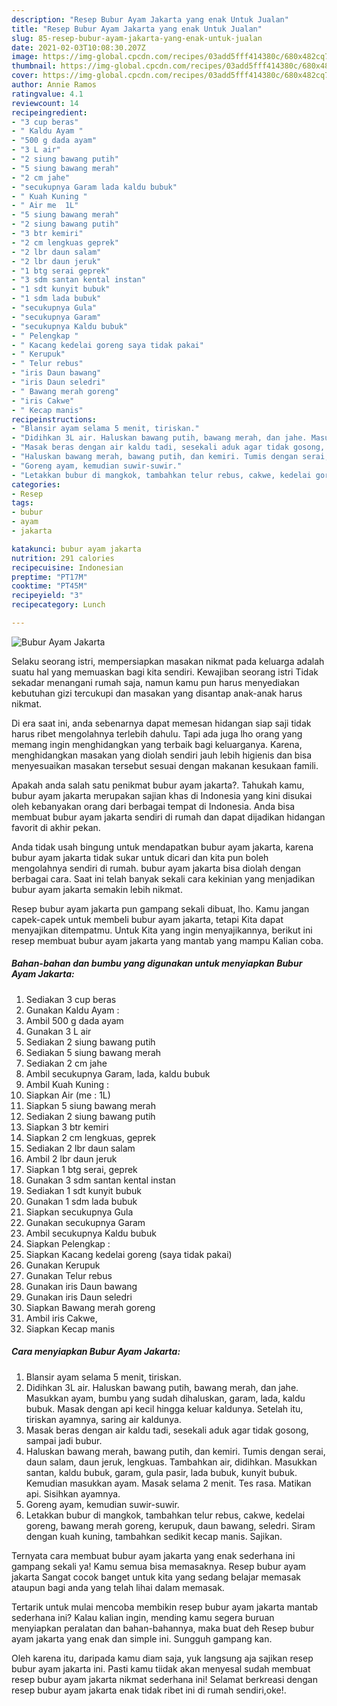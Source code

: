 ```yaml
---
description: "Resep Bubur Ayam Jakarta yang enak Untuk Jualan"
title: "Resep Bubur Ayam Jakarta yang enak Untuk Jualan"
slug: 85-resep-bubur-ayam-jakarta-yang-enak-untuk-jualan
date: 2021-02-03T10:08:30.207Z
image: https://img-global.cpcdn.com/recipes/03add5fff414380c/680x482cq70/bubur-ayam-jakarta-foto-resep-utama.jpg
thumbnail: https://img-global.cpcdn.com/recipes/03add5fff414380c/680x482cq70/bubur-ayam-jakarta-foto-resep-utama.jpg
cover: https://img-global.cpcdn.com/recipes/03add5fff414380c/680x482cq70/bubur-ayam-jakarta-foto-resep-utama.jpg
author: Annie Ramos
ratingvalue: 4.1
reviewcount: 14
recipeingredient:
- "3 cup beras"
- " Kaldu Ayam "
- "500 g dada ayam"
- "3 L air"
- "2 siung bawang putih"
- "5 siung bawang merah"
- "2 cm jahe"
- "secukupnya Garam lada kaldu bubuk"
- " Kuah Kuning "
- " Air me  1L"
- "5 siung bawang merah"
- "2 siung bawang putih"
- "3 btr kemiri"
- "2 cm lengkuas geprek"
- "2 lbr daun salam"
- "2 lbr daun jeruk"
- "1 btg serai geprek"
- "3 sdm santan kental instan"
- "1 sdt kunyit bubuk"
- "1 sdm lada bubuk"
- "secukupnya Gula"
- "secukupnya Garam"
- "secukupnya Kaldu bubuk"
- " Pelengkap "
- " Kacang kedelai goreng saya tidak pakai"
- " Kerupuk"
- " Telur rebus"
- "iris Daun bawang"
- "iris Daun seledri"
- " Bawang merah goreng"
- "iris Cakwe"
- " Kecap manis"
recipeinstructions:
- "Blansir ayam selama 5 menit, tiriskan."
- "Didihkan 3L air. Haluskan bawang putih, bawang merah, dan jahe. Masukkan ayam, bumbu yang sudah dihaluskan, garam, lada, kaldu bubuk. Masak dengan api kecil hingga keluar kaldunya. Setelah itu, tiriskan ayamnya, saring air kaldunya."
- "Masak beras dengan air kaldu tadi, sesekali aduk agar tidak gosong, sampai jadi bubur."
- "Haluskan bawang merah, bawang putih, dan kemiri. Tumis dengan serai, daun salam, daun jeruk, lengkuas. Tambahkan air, didihkan. Masukkan santan, kaldu bubuk, garam, gula pasir, lada bubuk, kunyit bubuk. Kemudian masukkan ayam. Masak selama 2 menit. Tes rasa. Matikan api. Sisihkan ayamnya."
- "Goreng ayam, kemudian suwir-suwir."
- "Letakkan bubur di mangkok, tambahkan telur rebus, cakwe, kedelai goreng, bawang merah goreng, kerupuk, daun bawang, seledri. Siram dengan kuah kuning, tambahkan sedikit kecap manis. Sajikan."
categories:
- Resep
tags:
- bubur
- ayam
- jakarta

katakunci: bubur ayam jakarta 
nutrition: 291 calories
recipecuisine: Indonesian
preptime: "PT17M"
cooktime: "PT45M"
recipeyield: "3"
recipecategory: Lunch

---
```



![Bubur Ayam Jakarta](https://img-global.cpcdn.com/recipes/03add5fff414380c/680x482cq70/bubur-ayam-jakarta-foto-resep-utama.jpg)

Selaku seorang istri, mempersiapkan masakan nikmat pada keluarga adalah suatu hal yang memuaskan bagi kita sendiri. Kewajiban seorang istri Tidak sekadar menangani rumah saja, namun kamu pun harus menyediakan kebutuhan gizi tercukupi dan masakan yang disantap anak-anak harus nikmat.

Di era  saat ini, anda sebenarnya dapat memesan hidangan siap saji tidak harus ribet mengolahnya terlebih dahulu. Tapi ada juga lho orang yang memang ingin menghidangkan yang terbaik bagi keluarganya. Karena, menghidangkan masakan yang diolah sendiri jauh lebih higienis dan bisa menyesuaikan masakan tersebut sesuai dengan makanan kesukaan famili. 



Apakah anda salah satu penikmat bubur ayam jakarta?. Tahukah kamu, bubur ayam jakarta merupakan sajian khas di Indonesia yang kini disukai oleh kebanyakan orang dari berbagai tempat di Indonesia. Anda bisa membuat bubur ayam jakarta sendiri di rumah dan dapat dijadikan hidangan favorit di akhir pekan.

Anda tidak usah bingung untuk mendapatkan bubur ayam jakarta, karena bubur ayam jakarta tidak sukar untuk dicari dan kita pun boleh mengolahnya sendiri di rumah. bubur ayam jakarta bisa diolah dengan berbagai cara. Saat ini telah banyak sekali cara kekinian yang menjadikan bubur ayam jakarta semakin lebih nikmat.

Resep bubur ayam jakarta pun gampang sekali dibuat, lho. Kamu jangan capek-capek untuk membeli bubur ayam jakarta, tetapi Kita dapat menyajikan ditempatmu. Untuk Kita yang ingin menyajikannya, berikut ini resep membuat bubur ayam jakarta yang mantab yang mampu Kalian coba.

<!--inarticleads1-->

##### Bahan-bahan dan bumbu yang digunakan untuk menyiapkan Bubur Ayam Jakarta:

1. Sediakan 3 cup beras
1. Gunakan  Kaldu Ayam :
1. Ambil 500 g dada ayam
1. Gunakan 3 L air
1. Sediakan 2 siung bawang putih
1. Sediakan 5 siung bawang merah
1. Sediakan 2 cm jahe
1. Ambil secukupnya Garam, lada, kaldu bubuk
1. Ambil  Kuah Kuning :
1. Siapkan  Air (me : 1L)
1. Siapkan 5 siung bawang merah
1. Sediakan 2 siung bawang putih
1. Siapkan 3 btr kemiri
1. Siapkan 2 cm lengkuas, geprek
1. Sediakan 2 lbr daun salam
1. Ambil 2 lbr daun jeruk
1. Siapkan 1 btg serai, geprek
1. Gunakan 3 sdm santan kental instan
1. Sediakan 1 sdt kunyit bubuk
1. Gunakan 1 sdm lada bubuk
1. Siapkan secukupnya Gula
1. Gunakan secukupnya Garam
1. Ambil secukupnya Kaldu bubuk
1. Siapkan  Pelengkap :
1. Siapkan  Kacang kedelai goreng (saya tidak pakai)
1. Gunakan  Kerupuk
1. Gunakan  Telur rebus
1. Gunakan iris Daun bawang
1. Gunakan iris Daun seledri
1. Siapkan  Bawang merah goreng
1. Ambil iris Cakwe,
1. Siapkan  Kecap manis




<!--inarticleads2-->

##### Cara menyiapkan Bubur Ayam Jakarta:

1. Blansir ayam selama 5 menit, tiriskan.
1. Didihkan 3L air. Haluskan bawang putih, bawang merah, dan jahe. Masukkan ayam, bumbu yang sudah dihaluskan, garam, lada, kaldu bubuk. Masak dengan api kecil hingga keluar kaldunya. Setelah itu, tiriskan ayamnya, saring air kaldunya.
1. Masak beras dengan air kaldu tadi, sesekali aduk agar tidak gosong, sampai jadi bubur.
1. Haluskan bawang merah, bawang putih, dan kemiri. Tumis dengan serai, daun salam, daun jeruk, lengkuas. Tambahkan air, didihkan. Masukkan santan, kaldu bubuk, garam, gula pasir, lada bubuk, kunyit bubuk. Kemudian masukkan ayam. Masak selama 2 menit. Tes rasa. Matikan api. Sisihkan ayamnya.
1. Goreng ayam, kemudian suwir-suwir.
1. Letakkan bubur di mangkok, tambahkan telur rebus, cakwe, kedelai goreng, bawang merah goreng, kerupuk, daun bawang, seledri. Siram dengan kuah kuning, tambahkan sedikit kecap manis. Sajikan.




Ternyata cara membuat bubur ayam jakarta yang enak sederhana ini gampang sekali ya! Kamu semua bisa memasaknya. Resep bubur ayam jakarta Sangat cocok banget untuk kita yang sedang belajar memasak ataupun bagi anda yang telah lihai dalam memasak.

Tertarik untuk mulai mencoba membikin resep bubur ayam jakarta mantab sederhana ini? Kalau kalian ingin, mending kamu segera buruan menyiapkan peralatan dan bahan-bahannya, maka buat deh Resep bubur ayam jakarta yang enak dan simple ini. Sungguh gampang kan. 

Oleh karena itu, daripada kamu diam saja, yuk langsung aja sajikan resep bubur ayam jakarta ini. Pasti kamu tiidak akan menyesal sudah membuat resep bubur ayam jakarta nikmat sederhana ini! Selamat berkreasi dengan resep bubur ayam jakarta enak tidak ribet ini di rumah sendiri,oke!.

